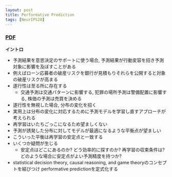 ```yaml
---
layout: post
title: Performative Prediction
tags: [NeurIPS20]
---
```


<!--more-->

### [PDF](https://arxiv.org/abs/2002.06673)
**イントロ**
- 予測結果を意思決定のサポートに使う場合, 予測結果が行動変容を招き予測対象に影響を及ぼすことがある
- 例えばローン応募者の破産リスクを銀行が見積もりそれらを公開すると対象の破産リスクが高まる
- 遂行性は至る所に存在する
  - 交通予測は交通パターンに影響する, 犯罪の場所予測は警備配置に影響する, 株価の予測は売買を決める
- 遂行性を無視した場合, 分布の変化を招く
- 実用上は分布の変化に対応するために予測モデルを学習し直すアプローチが考えられる
- 再学習はいたちごっこになるため望ましくない
- 予測が誘発した分布に対してモデルが最適になるような平衡点が望ましい
- こういった平衡は再学習の安定点と一致する
- いくつか疑問が生じる
  - 安定点はどこにあるのか? どう効率的に探すのか? 再学習の収束条件は? どのような場合に安定点がよい予測精度を持つか? 
- statistical decision theory, causal reasoning, and game theoryのコンセプトを結びつけ performative predictionを定式化する

